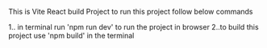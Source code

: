 This is Vite React build Project to run this project follow below commands

1.. in terminal run 'npm run dev' to run the project in browser
2..to build this project use 'npm build' in the terminal
